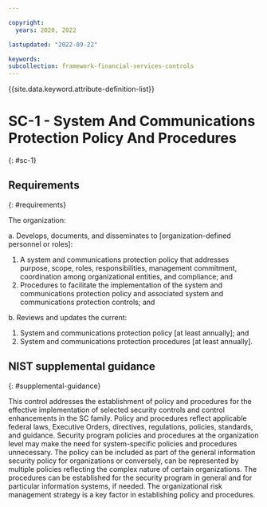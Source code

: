 ```yaml
---

copyright:
  years: 2020, 2022

lastupdated: "2022-09-22"

keywords: 
subcollection: framework-financial-services-controls
---
```


{{site.data.keyword.attribute-definition-list}}

# SC-1 - System And Communications Protection Policy And Procedures
{: #sc-1}

## Requirements
{: #requirements}

The organization:

a. Develops, documents, and disseminates to [organization-defined personnel or roles]:

1. A system and communications protection policy that addresses purpose, scope, roles, responsibilities, management commitment, coordination among organizational entities, and compliance; and
2. Procedures to facilitate the implementation of the system and communications protection policy and associated system and communications protection controls; and

b. Reviews and updates the current:

1. System and communications protection policy [at least annually]; and
2. System and communications protection procedures [at least annually].

## NIST supplemental guidance
{: #supplemental-guidance}

This control addresses the establishment of policy and procedures for the effective implementation of selected security controls and control enhancements in the SC family. Policy and procedures reflect applicable federal laws, Executive Orders, directives, regulations, policies, standards, and guidance. Security program policies and procedures at the organization level may make the need for system-specific policies and procedures unnecessary. The policy can be included as part of the general information security policy for organizations or conversely, can be represented by multiple policies reflecting the complex nature of certain organizations. The procedures can be established for the security program in general and for particular information systems, if needed. The organizational risk management strategy is a key factor in establishing policy and procedures.

